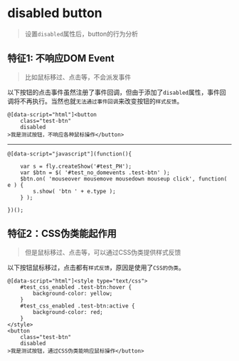# disabled button

> 设置`disabled`属性后，button的行为分析


<style type="text/css">
@import "http://258i.com/static/bower_components/snippets/css/mp/style.css";
.test-btn {
    margin-bottom: 5px;
}
</style>
<script src="http://258i.com/static/bower_components/snippets/js/mp/fly.js"></script>
<script src="http://258i.com/static/bower_components/jquery/dist/jquery.min.js"></script>



## 特征1: 不响应DOM Event

> 比如鼠标移过、点击等，不会派发事件

以下按钮的点击事件虽然注册了事件回调，但由于添加了`disabled`属性，事件回调将不再执行。当然也就`无法通过事件回调`来改变按钮的`样式反馈`。

<div id="test_no_domevents" class="test">
<div class="test-container">

    @[data-script="html"]<button
        class="test-btn" 
        disabled
    >我是测试按钮，不响应各种鼠标操作</button>

<hr>

    @[data-script="javascript"](function(){

        var s = fly.createShow('#test_PH');
        var $btn = $( '#test_no_domevents .test-btn' );
        $btn.on( 'mouseover mousemove mousedown mouseup click', function( e ) {
            s.show( 'btn ' + e.type );
        } );

    })();

</div>
<div class="test-console"></div>
<div class="test-panel">
</div>
</div>


## 特征2：CSS伪类能起作用

> 但是鼠标移过、点击等，可以通过CSS伪类提供样式反馈

以下按钮鼠标移过，点击都有`样式反馈`，原因是使用了`CSS的伪类`。

<div id="test_css_enabled" class="test">
<div class="test-container">

    @[data-script="html"]<style type="text/css">
        #test_css_enabled .test-btn:hover {
            background-color: yellow;
        }
        #test_css_enabled .test-btn:active {
            background-color: red;
        }
    </style>
    <button
        class="test-btn" 
        disabled
    >我是测试按钮，通过CSS伪类能响应鼠标操作</button>

</div>
<div class="test-console"></div>
<div class="test-panel">
</div>
</div>



